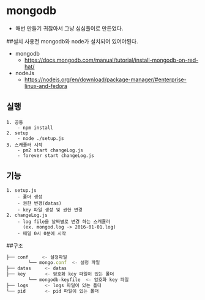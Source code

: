 # mongodb
 - 매번 만들기 귀찮아서 그냥 심심풀이로 만든었다.
 
##설치
 사용전 mongodb와 node가 설치되어 있어야된다.
 - mongodb
     - https://docs.mongodb.com/manual/tutorial/install-mongodb-on-red-hat/ 
 - nodeJs
    - https://nodejs.org/en/download/package-manager/#enterprise-linux-and-fedora

## 실행
```
1. 공통
    - npm install
2. setup
    - node ./setup.js
3. 스캐쥴러 시작
    - pm2 start changeLog.js
    - forever start changeLog.js
```

## 기능
    1. setup.js
        - 폴더 생성
        - 권한 변경(datas)
        - key 파일 생성 및 권한 변경
    2. changeLog.js
        - log file을 날짜별로 변경 하는 스캐쥴러
          (ex. mongod.log -> 2016-01-01.log)
        - 매일 0시 0분에 시작

##구조
```javascript
├── conf     <- 설정파일
        └── mongo.conf  <- 설정 파일        
├── datas     <- datas
├── key       <- 암호화 key 파일이 있는 폴더
        └── mongodb-keyfile  <- 암호화 key 파일
├── logs      <- logs 파일이 있는 폴더
└── pid       <- pid 파일이 있는 폴더
```
